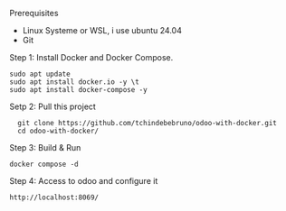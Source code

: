 Prerequisites

  - Linux Systeme or WSL, i use ubuntu 24.04
  - Git
  
Step 1: Install Docker and Docker Compose.

  ```shell
  sudo apt update
  sudo apt install docker.io -y \t
  sudo apt install docker-compose -y
  ```

Setp 2: Pull this project

```shell
  git clone https://github.com/tchindebebruno/odoo-with-docker.git
  cd odoo-with-docker/
  ```

Step 3: Build & Run
  ```shell
  docker compose -d 
  ```
Step 4: Access to odoo and configure it

  ```shell
  http://localhost:8069/
  ```
